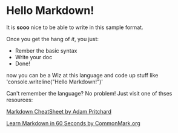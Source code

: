 # Hello Markdown!

It is **sooo** nice to be able to write in this sample format.

Once you get the hang of *it*, you just:

* Rember the basic syntax
* Write your doc
* Done!

now you can be a Wiz at this language and code up stuff like 'console.writeline("Hello Markdown!")'

Can't remember the language? No problem! Just visit one of thses resources:

[Markdown CheatSheet by Adam Pritchard](https://github.com/adam-p/markdown-here/wiki/Markdown-Cheatsheet)

[Learn Markdown in 60 Seconds by CommonMark.org](http://commonmark.org/help/)
